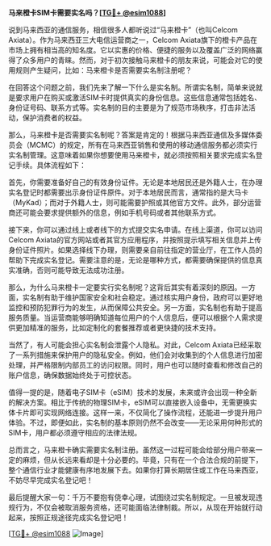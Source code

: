 **马来橙卡SIM卡需要实名吗？[[TG💪+ @esim1088](https://t.me/s/esim1088)]**

说到马来西亚的通信服务，相信很多人都听说过“马来橙卡”（也叫Celcom Axiata）。作为马来西亚三大电信运营商之一，Celcom Axiata旗下的橙卡产品在市场上拥有相当高的知名度。它以实惠的价格、便捷的服务以及覆盖广泛的网络赢得了众多用户的青睐。然而，对于初次接触马来橙卡的朋友来说，可能会对它的使用规则产生疑问，比如：马来橙卡是否需要实名制注册呢？

在回答这个问题之前，我们先来了解一下什么是实名制。所谓实名制，简单来说就是要求用户在购买或激活SIM卡时提供真实的身份信息。这些信息通常包括姓名、身份证号码、联系方式等。实名制的目的主要是为了规范市场秩序，打击非法活动，保护消费者的权益。

那么，马来橙卡是否需要实名制呢？答案是肯定的！根据马来西亚通信及多媒体委员会（MCMC）的规定，所有在马来西亚销售和使用的移动通信服务都必须实行实名制管理。这意味着如果你想要使用马来橙卡，就必须按照相关要求完成实名登记手续。具体流程如下：

首先，你需要准备好自己的有效身份证件。无论是本地居民还是外籍人士，在办理实名登记时都需要出示身份证件原件。对于本地居民而言，通常指的是大马卡（MyKad）；而对于外籍人士，则可能需要护照或其他官方文件。此外，部分运营商还可能会要求提供额外的信息，例如手机号码或者其他联系方式。

接下来，你可以通过线上或者线下的方式提交实名申请。在线上渠道，你可以访问Celcom Axiata的官方网站或者其官方应用程序，并按照提示填写相关信息并上传身份证件照片。如果选择线下办理，则需要亲自前往指定的营业厅，在工作人员的帮助下完成实名登记。需要注意的是，无论是哪种方式，都需要确保提供的信息真实准确，否则可能导致无法成功注册。

那么，为什么马来橙卡一定要实行实名制呢？这背后其实有着深刻的原因。一方面，实名制有助于维护国家安全和社会稳定。通过核实用户身份，政府可以更好地监控和预防犯罪行为的发生，从而保障公共安全。另一方面，实名制也有助于提高服务质量。当运营商能够明确知道每位用户的个人信息后，便可以根据个人需求提供更加精准的服务，比如定制化的套餐推荐或者更快捷的技术支持。

当然了，有人可能会担心实名制会泄露个人隐私。对此，Celcom Axiata已经采取了一系列措施来保护用户的隐私安全。例如，他们会对收集到的个人信息进行加密处理，并严格限制内部员工的访问权限。同时，用户也可以随时查看和修改自己的账户信息，确保数据始终处于可控状态。

值得一提的是，随着电子SIM卡（eSIM）技术的发展，未来或许会出现一种全新的解决方案。相比于传统的物理SIM卡，eSIM可以直接嵌入设备中，无需更换实体卡片即可实现网络连接。这样一来，不仅简化了操作流程，还能进一步提升用户体验。不过，即便如此，实名制的基本原则仍然不会改变——无论采用何种形式的SIM卡，用户都必须遵守相应的法律法规。

总而言之，马来橙卡确实需要实名制注册。虽然这一过程可能会给部分用户带来一定的麻烦，但从长远来看却是十分必要的。毕竟，只有在一个合法合规的前提下，整个通信行业才能健康有序地发展下去。如果你打算长期居住或工作在马来西亚，不妨尽早完成实名登记吧！

最后提醒大家一句：千万不要抱有侥幸心理，试图绕过实名制规定。一旦被发现违规行为，不仅会被取消服务资格，还可能面临法律制裁。所以，从现在开始就行动起来，按照正规途径完成实名登记吧！

[[TG💪+ @esim1088](https://t.me/s/esim1088) ![Image](https://i.postimg.cc/4NQfJmqS/Snipaste-2025-05-13-00-14-12.png)]